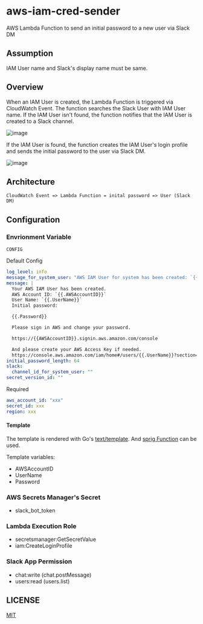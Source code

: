 # aws-iam-cred-sender

AWS Lambda Function to send an initial password to a new user via Slack DM

## Assumption

IAM User name and Slack's display name must be same.

## Overview

When an IAM User is created, the Lambda Function is triggered via CloudWatch Event.
The function searches the Slack User with IAM User name.
If the IAM User isn't found, the function notifies that the IAM User is created to a Slack channel.

![image](https://user-images.githubusercontent.com/13323303/114290928-3ba40200-9abe-11eb-8f9b-72b3680d4a1e.png)

If the IAM User is found, the function creates the IAM User's login profile and sends the initial password to the user via Slack DM.

![image](https://user-images.githubusercontent.com/13323303/114290993-bbca6780-9abe-11eb-9efe-ff2376400a96.png)

## Architecture

```
CloudWatch Event => Lambda Function = inital password => User (Slack DM)
```

## Configuration

### Envrionment Variable

`CONFIG`

Default Config

```yaml
log_level: info
message_for_system_user: "AWS IAM User for system has been created: `{{.UserName}}`"
message: |
  Your AWS IAM User has been created.
  AWS Account ID: `{{.AWSAccountID}}`
  User Name: `{{.UserName}}`
  Initial password:

  {{.Password}}

  Please sign in AWS and change your password.

  https://{{AWSAccountID}}.signin.aws.amazon.com/console

  And please create your AWS Access Key if needed.
  https://console.aws.amazon.com/iam/home#/users/{{.UserName}}?section=security_credentials
initial_password_length: 64
slack:
  channel_id_for_system_user: ""
secret_version_id: ""
```

Required

```yaml
aws_account_id: "xxx"
secret_id: xxx
region: xxx
```

#### Template

The template is rendered with Go's [text/template](https://golang.org/pkg/text/template/).
And [sprig Function](http://masterminds.github.io/sprig/) can be used.

Template variables:

* AWSAccountID
* UserName
* Password

### AWS Secrets Manager's Secret

* slack_bot_token

### Lambda Execution Role

* secretsmanager:GetSecretValue
* iam:CreateLoginProfile

### Slack App Permission

* chat:write (chat.postMessage)
* users:read (users.list)

## LICENSE

[MIT](LICENSE)
